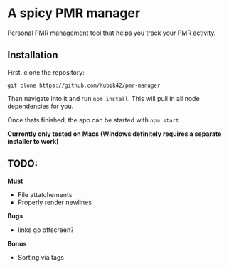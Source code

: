 # A spicy PMR manager

Personal PMR management tool that helps you track your PMR activity.

## Installation

First, clone the repository:

```git clone https://github.com/Kubik42/pmr-manager```

Then navigate into it and run `npm install`. This will pull in all node dependencies for you. 

Once thats finished, the app can be started with `npm start`.

**Currently only tested on Macs (Windows definitely requires a separate installer to work)**

## TODO:

**Must**
- File attatchements
- Properly render newlines

**Bugs**
- links go offscreen?

**Bonus**
- Sorting via tags

